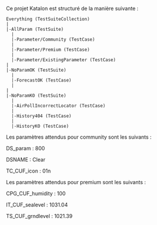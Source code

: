 Ce projet Katalon est structuré de la manière suivante :

```
Everything (TestSuiteCollection)
|
|-AllParam (TestSuite)
  |
  |-Parameter/Community (TestCase)
  |
  |-Parameter/Premium (TestCase)
  |
  |-Parameter/ExistingParameter (TestCase)
|
|-NoParamOK (TestSuite)
  |
  |-ForecastOK (TestCase)
  |
|
|-NoParamKO (TestSuite)
  |
  |-AirPollIncorrectLocator (TestCase)
  |
  |-History404 (TestCase)
  |
  |-HistoryKO (TestCase)
```

Les paramètres attendus pour community sont les suivants :

DS_param : 800

DSNAME : Clear

TC_CUF_icon : 01n

Les paramètres attendus pour premium sont les suivants :

CPG_CUF_humidity : 100

IT_CUF_sealevel : 1031.04

TS_CUF_grndlevel : 1021.39

